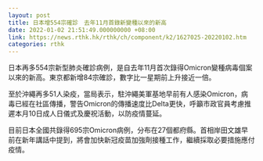 ```yaml
---
layout: post
title: 日本增554宗確診　去年11月首錄新變種以來的新高
date: 2022-01-02 21:51:49.000000000 +08:00
link: https://news.rthk.hk/rthk/ch/component/k2/1627025-20220102.htm
categories: rthk
---
```


日本再多554宗新型肺炎確診病例，是自去年11月首次錄得Omicron變種病毒個案以來的新高。東京都新增84宗確診，數字比一星期前上升接近一倍。

至於沖繩再多51人染疫，當局表示，駐沖繩美軍基地早前有人感染Omicron，病毒已經在社區傳播，警告Omicron的傳播速度比Delta更快，呼籲市政官員考慮推遲本月10日成人日儀式及慶祝活動，以防疫情蔓延。 

目前日本全國共錄得695宗Omicron病例，分布在27個都府縣。首相岸田文雄早前在新年講話中提到，將會加快新冠疫苗加強劑接種工作，繼續採取必要措施應付疫情。
